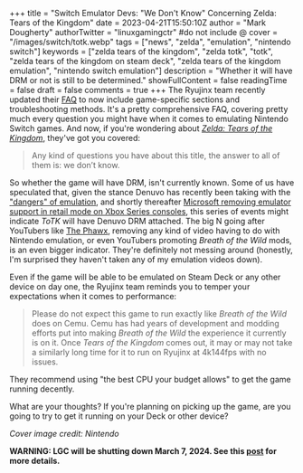 +++
title = "Switch Emulator Devs: \"We Don't Know\" Concerning Zelda: Tears of the Kingdom"
date = 2023-04-21T15:50:10Z
author = "Mark Dougherty"
authorTwitter = "linuxgamingctr" #do not include @
cover = "/images/switch/totk.webp"
tags = ["news", "zelda", "emulation", "nintendo switch"]
keywords = ["zelda tears of the kingdom", "zelda totk", "totk", "zelda tears of the kingdom on steam deck", "zelda tears of the kingdom emulation", "nintendo switch emulation"]
description = "Whether it will have DRM or not is still to be determined."
showFullContent = false
readingTime = false
draft = false
comments = true
+++
The Ryujinx team recently updated their [FAQ](https://github.com/Ryujinx/Ryujinx/wiki/FAQ-and-Troubleshooting) to now include game-specific sections and troubleshooting methods. It's a pretty comprehensive FAQ, covering pretty much every question you might have when it comes to emulating Nintendo Switch games. And now, if you're wondering about [*Zelda: Tears of the Kingdom*](https://github.com/Ryujinx/Ryujinx/wiki/FAQ-and-Troubleshooting#the-legend-of-zelda-tears-of-the-kingdom), they've got you covered:
> Any kind of questions you have about this title, the answer to all of them is: we don’t know.

So whether the game will have DRM, isn't currently known. Some of us have speculated that, given the stance Denuvo has recently been taking with the ["dangers" of emulation](https://linuxgamingcentral.com/posts/valve-dev-offers-take-on-emulation/), and shortly thereafter [Microsoft removing emulator support in retail mode on Xbox Series consoles](https://linuxgamingcentral.com/posts/emulators-banned-in-retail-mode-on-xbox/), this series of events might indicate *ToTK* will have Denuvo DRM attached. The big N going after YouTubers like [The Phawx](https://www.youtube.com/watch?v=uxiIHKzKIug), removing any kind of video having to do with Nintendo emulation, or even YouTubers promoting *Breath of the Wild* mods, is an even bigger indicator. They're definitely not messing around (honestly, I'm surprised they haven't taken any of my emulation videos down).

Even if the game will be able to be emulated on Steam Deck or any other device on day one, the Ryujinx team reminds you to temper your expectations when it comes to performance:
> Please do not expect this game to run exactly like *Breath of the Wild* does on Cemu. Cemu has had years of development and modding efforts put into making *Breath of the Wild* the experience it currently is on it. Once *Tears of the Kingdom* comes out, it may or may not take a similarly long time for it to run on Ryujinx at 4k144fps with no issues.

They recommend using "the best CPU your budget allows" to get the game running decently.

What are your thoughts? If you're planning on picking up the game, are you going to try to get it running on your Deck or other device?

*Cover image credit: Nintendo*

**WARNING: LGC will be shutting down March 7, 2024. See this [post](https://linuxgamingcentral.com/posts/the-end-of-lgc/) for more details.**
